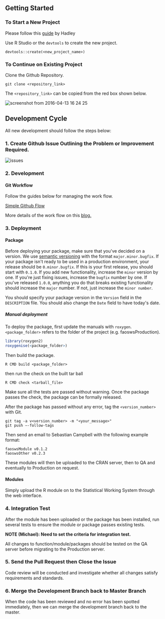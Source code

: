 ## Getting Started
### To Start a New Project

Please follow this [guide](http://r-pkgs.had.co.nz/package.html) by Hadley

Use R Studio or the `devtools` to create the new project.

```
devtools::create(<new_project_name>)
```

### To Continue on Existing Project

Clone the Github Repository.

```
git clone <repository_link>
```

The `<repository_link>` can be copied from the red box shown below.

![screenshot from 2016-04-13 16 24 25](https://cloud.githubusercontent.com/assets/1054320/14496837/e2618c3e-0194-11e6-9f28-a14ec495b64a.png)


## Development Cycle


All new development should follow the steps below:

### 1. Create Github Issue Outlining the Problem or Improvement Required.

![issues](https://cloud.githubusercontent.com/assets/1054320/14524205/95d3269a-0237-11e6-954b-4f0a762a65eb.png)

### 2. Development

#### Git Workflow

Follow the guides below for managing the work flow.

[Simple Github Flow](https://guides.github.com/introduction/flow/)

More details of the work flow on this [blog.](http://scottchacon.com/2011/08/31/github-flow.html)


### 3. Deployment

#### Package

Before deploying your package, make sure that you've decided on a version. We use [semantic versioning](http://semver.org/) with the format `major.minor.bugfix`. If your package isn't ready to be used in a production environment, your release should be `0.minor.bugfix`. If this is your first release, you should start with `0.1.0`. If you add new functionality, increase the `minor` version by one. If you're just fixing issues, increase the `bugfix` number by one. If you've released `1.0.0`, anything you do that breaks existing functionality should increase the `major` number. If not, just increase the `minor number`.

You should specify your package version in the `Version` field in the `DESCRIPTION` file. You should also change the `Date` field to have today's date.

##### Manual deployment

To deploy the package, first update the manuals with `roxygen`.
`<package_folder>` refers to the folder of the project (e.g. faoswsProduction).

```r
library(roxygen2)
roxygenise(<package_folder>)
```

Then build the package.

```
R CMD build <package_folder>
```

then run the check on the built tar ball

```
R CMD check <tarball_file>
```

Make sure all the tests are passed without warning. Once the package
passes the check, the package can be formally released.

After the package has passed without any error, tag the `<version_number>`
with Git.

```
git tag -a v<version_number> -m "<your_message>"
git push –-follow-tags
```

Then send an email to Sebastian Campbell with the following example format:

```
faoswsModule v0.1.2
faoswsOther v0.2.3
```

These modules will then be uploaded to the CRAN server, then to QA and eventually to Production on request.

#### Modules

Simply upload the R module on to the Statistical Working System through the web
interface.

### 4. Integration Test

After the module has been uploaded or the package has been installed,
run several tests to ensure the module or package passes existing
tests.

**NOTE (Michael): Need to set the criteria for integration test.**


All changes to function/module/packages should be tested on the QA server before
migrating to the Production server.

### 5. Send the Pull Request then Close the Issue

Code review will be conducted and investigate whether all changes
satisfy requirements and standards.

### 6. Merge the Development Branch back to Master Branch

When the code has been reviewed and no error has been spotted
immediately, then we can merge the development branch back to the
master.
